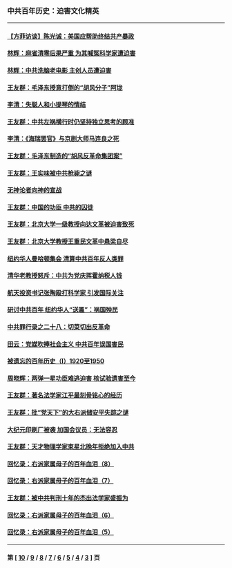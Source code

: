 ### 中共百年历史：迫害文化精英
---
#### [【方菲访谈】陈光诚：美国应帮助终结共产暴政](../../pages/nf1176111/n13759521.md?09020430) 
#### [林辉：麻雀清零后果严重 为其喊冤科学家遭迫害](../../pages/nf1176111/n13746900.md?09020430) 
#### [林辉：中共洗脑老电影 主创人员遭迫害](../../pages/nf1176111/n13699437.md?09020430) 
#### [王友群：毛泽东授意打倒的“胡风分子”阿垅](../../pages/nf1176111/n13592541.md?09020430) 
#### [李清：失聪人和小提琴的情结](../../pages/nf1176111/n13459280.md?09020430) 
#### [王友群：中共左祸横行时仍坚持独立思考的顾准](../../pages/nf1176111/n13444722.md?09020430) 
#### [李清：《海瑞罢官》与京剧大师马连良之死](../../pages/nf1176111/n13412316.md?09020430) 
#### [王友群：毛泽东制造的“胡风反革命集团案”](../../pages/nf1176111/n13324909.md?09020430) 
#### [王友群：王实味被中共枪毙之谜](../../pages/nf1176111/n13307502.md?09020430) 
#### [无神论者向神的宣战](../../pages/nf1176111/n13281535.md?09020430) 
#### [王友群：中国的功臣 中共的囚徒](../../pages/nf1176111/n13291790.md?09020430) 
#### [王友群：北京大学一级教授向达文革被迫害致死](../../pages/nf1176111/n13150966.md?09020430) 
#### [王友群：北京大学教授王重民文革中悬梁自尽](../../pages/nf1176111/n13084645.md?09020430) 
#### [纽约华人曼哈顿集会 清算中共百年反人类罪](../../pages/nf1176111/n13084157.md?09020430) 
#### [清华老教授怒斥：中共为党庆挥霍纳税人钱](../../pages/nf1176111/n13071430.md?09020430) 
#### [航天投资书记张陶殴打科学家 引发国际关注](../../pages/nf1176111/n13069132.md?09020430) 
#### [研讨中共百年 纽约华人“送匾”：祸国殃民](../../pages/nf1176111/n13057367.md?09020430) 
#### [中共罪行录之二十八：切菜切出反革命](../../pages/nf1176111/n13030600.md?09020430) 
#### [田云：党媒吹捧社会主义 中共百年误国害民](../../pages/nf1176111/n13006682.md?09020430) 
#### [被遗忘的百年历史（I）1920至1950](../../pages/nf1176111/n12986411.md?09020430) 
#### [周晓辉：两弹一星功臣难逃迫害 核试验遗害至今](../../pages/nf1176111/n12974997.md?09020430) 
#### [王友群：著名法学家江平最刻骨铭心的经历](../../pages/nf1176111/n12970787.md?09020430) 
#### [王友群：批“党天下”的大右派储安平失踪之谜](../../pages/nf1176111/n12954229.md?09020430) 
#### [大纪元印刷厂被袭 加国会议员：无法容忍](../../pages/nf1176111/n12883028.md?09020430) 
#### [王友群：天才物理学家束星北晚年拒绝加入中共](../../pages/nf1176111/n12792913.md?09020430) 
#### [回忆录：右派家属母子的百年血泪（8）](../../pages/nf1176111/n12706196.md?09020430) 
#### [回忆录：右派家属母子的百年血泪（7）](../../pages/nf1176111/n12706191.md?09020430) 
#### [王友群：被中共判刑十年的杰出法学家盛振为](../../pages/nf1176111/n12706141.md?09020430) 
#### [回忆录：右派家属母子的百年血泪（6）](../../pages/nf1176111/n12698863.md?09020430) 
#### [回忆录：右派家属母子的百年血泪（5）](../../pages/nf1176111/n12692515.md?09020430) 

---
#### 第 [ [10](./10.md?09020430) / [9](./9.md?09020430) / [8](./8.md?09020430) / [7](./7.md?09020430) / [6](./6.md?09020430) / [5](./5.md?09020430) / [4](./4.md?09020430) / [3](./3.md?09020430) ] 页
